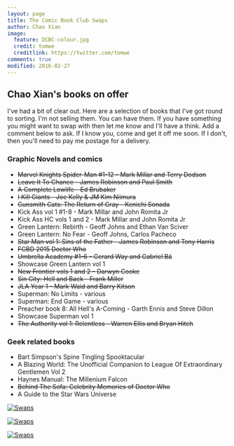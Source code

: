 ```yaml
---
layout: page
title: The Comic Book Club Swaps
author: Chao Xian
image:
  feature: DCBC-colour.jpg
  credit: tomwe
  creditlink: https://twitter.com/tomwe
comments: true
modified: 2016-02-27
---
```


## Chao Xian's books on offer

I've had a bit of clear out. Here are a selection of books that I've got round to sorting. I'm not selling them. You can have them. If you have something you might want to swap with then let me know and I'll have a think. Add a comment below to ask. If I know you, come and get it off me soon. If I don't, then you'll need to pay me postage for a delivery.

### Graphic Novels and comics

* <del>Marvel Knights Spider-Man #1-12 - Mark Millar and Terry Dodson</del>
* <del>Leave It To Chance - James Robinson and Paul Smith</del>
* <del>A Complete Lowlife - Ed Brubaker</del>
* <del>I Kill Giants - Joe Kelly & JM Kim Niimura</del>
* <del>Gunsmith Cats: The Return of Gray - Kenichi Sonada</del>
* Kick Ass vol 1 #1-8 - Mark Millar and John Romita Jr
* Kick Ass HC vols 1 and 2 - Mark Millar and John Romita Jr
* Green Lantern: Rebirth - Geoff Johns and Ethan Van Sciver
* Green Lantern: No Fear - Geoff Johns, Carlos Pacheco
* <del>Star Man vol 1: Sins of the Father - James Robinson and Tony Harris</del>
* <del>FCBD 2015 Doctor Who</del>
* <del>Umbrella Academy #1-6 - Gerard Way and Gabriel Bá</del>
* Showcase Green Lantern vol 1
* <del>New Frontier vols 1 and 2 - Darwyn Cooke</del>
* <del>Sin City: Hell and Back - Frank Miller</del>
* <del>JLA Year 1 - Mark Waid and Barry Kitson</del>
* Superman: No Limits - various
* Superman: End Game - various
* Preacher book 8: All Hell's A-Coming - Garth Ennis and Steve Dillon
* Showcase Superman vol 1
* <del>The Authority vol 1: Relentless - Warren Ellis and Bryan Hitch</del>


### Geek related books

* Bart Simpson's Spine Tingling Spooktacular
* A Blazing World: The Unofficial Companion to League Of Extraordinary Gentlemen Vol 2
* Haynes Manual: The Millenium Falcon
* <del>Behind The Sofa: Celebrity Memories of Doctor Who</del>
* A Guide to the Star Wars Universe

[![Swaps]({{site.url}}/images/swaps/comic-swaps.jpg)]({{site.url}}/images/swaps/comic-swaps.jpg)

[![Swaps]({{site.url}}/images/swaps/comic-swaps2.jpg)]({{site.url}}/images/swaps/comic-swaps2.jpg)

[![Swaps]({{site.url}}/images/swaps/books.jpg)]({{site.url}}/images/swaps/books.jpg)
